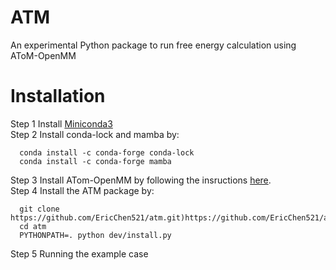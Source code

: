 ATM
==========================
An experimental Python package to run free energy calculation using AToM-OpenMM

Installation
============

Step 1 Install [Miniconda3](https://docs.conda.io/projects/miniconda/en/latest/)\
Step 2 Install conda-lock and mamba by:
````
  conda install -c conda-forge conda-lock
  conda install -c conda-forge mamba
````
Step 3 Install ATom-OpenMM by following the insructions [here](https://github.com/Gallicchio-Lab/AToM-OpenMM).\
Step 4 Install the ATM package by:
````
  git clone https://github.com/EricChen521/atm.git)https://github.com/EricChen521/atm.git
  cd atm
  PYTHONPATH=. python dev/install.py
````
Step 5 Running the example case
  
